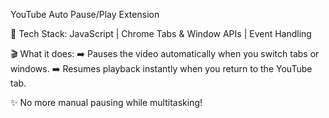 YouTube Auto Pause/Play Extension

🧠 Tech Stack:
JavaScript | Chrome Tabs & Window APIs | Event Handling

🎬 What it does:
➡️ Pauses the video automatically when you switch tabs or windows.
➡️ Resumes playback instantly when you return to the YouTube tab.

✨ No more manual pausing while multitasking!

